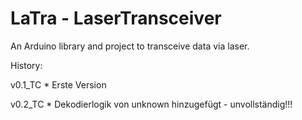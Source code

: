 # LaTra - LaserTransceiver
An Arduino library and project to transceive data via laser.


History:

v0.1_TC * Erste Version

v0.2_TC * Dekodierlogik von unknown hinzugefügt - unvollständig!!!
